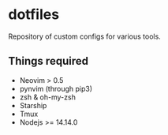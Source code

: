# dotfiles
Repository of custom configs for various tools.

## Things required
* Neovim > 0.5
* pynvim (through pip3)
* zsh & oh-my-zsh
* Starship
* Tmux
* Nodejs >= 14.14.0


